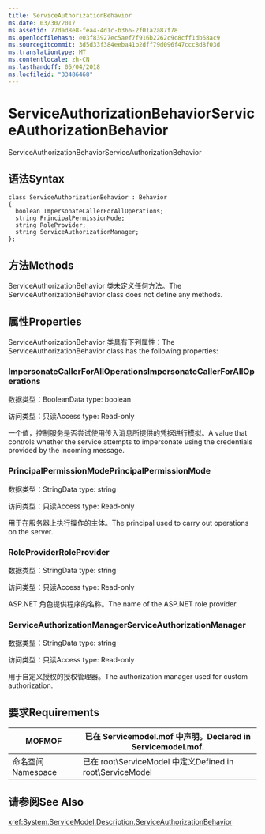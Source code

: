 ```yaml
---
title: ServiceAuthorizationBehavior
ms.date: 03/30/2017
ms.assetid: 77dad8e8-fea4-4d1c-b366-2f01a2a87f78
ms.openlocfilehash: e03f83927ec5aef7f916b2262c9c8cff1db68ac9
ms.sourcegitcommit: 3d5d33f384eeba41b2dff79d096f47ccc8d8f03d
ms.translationtype: MT
ms.contentlocale: zh-CN
ms.lasthandoff: 05/04/2018
ms.locfileid: "33486468"
---
```

# <a name="serviceauthorizationbehavior"></a><span data-ttu-id="f6c55-102">ServiceAuthorizationBehavior</span><span class="sxs-lookup"><span data-stu-id="f6c55-102">ServiceAuthorizationBehavior</span></span>
<span data-ttu-id="f6c55-103">ServiceAuthorizationBehavior</span><span class="sxs-lookup"><span data-stu-id="f6c55-103">ServiceAuthorizationBehavior</span></span>  
  
## <a name="syntax"></a><span data-ttu-id="f6c55-104">语法</span><span class="sxs-lookup"><span data-stu-id="f6c55-104">Syntax</span></span>  
  
```  
class ServiceAuthorizationBehavior : Behavior  
{  
  boolean ImpersonateCallerForAllOperations;  
  string PrincipalPermissionMode;  
  string RoleProvider;  
  string ServiceAuthorizationManager;  
};  
```  
  
## <a name="methods"></a><span data-ttu-id="f6c55-105">方法</span><span class="sxs-lookup"><span data-stu-id="f6c55-105">Methods</span></span>  
 <span data-ttu-id="f6c55-106">ServiceAuthorizationBehavior 类未定义任何方法。</span><span class="sxs-lookup"><span data-stu-id="f6c55-106">The ServiceAuthorizationBehavior class does not define any methods.</span></span>  
  
## <a name="properties"></a><span data-ttu-id="f6c55-107">属性</span><span class="sxs-lookup"><span data-stu-id="f6c55-107">Properties</span></span>  
 <span data-ttu-id="f6c55-108">ServiceAuthorizationBehavior 类具有下列属性：</span><span class="sxs-lookup"><span data-stu-id="f6c55-108">The ServiceAuthorizationBehavior class has the following properties:</span></span>  
  
### <a name="impersonatecallerforalloperations"></a><span data-ttu-id="f6c55-109">ImpersonateCallerForAllOperations</span><span class="sxs-lookup"><span data-stu-id="f6c55-109">ImpersonateCallerForAllOperations</span></span>  
 <span data-ttu-id="f6c55-110">数据类型：Boolean</span><span class="sxs-lookup"><span data-stu-id="f6c55-110">Data type: boolean</span></span>  
  
 <span data-ttu-id="f6c55-111">访问类型：只读</span><span class="sxs-lookup"><span data-stu-id="f6c55-111">Access type: Read-only</span></span>  
  
 <span data-ttu-id="f6c55-112">一个值，控制服务是否尝试使用传入消息所提供的凭据进行模拟。</span><span class="sxs-lookup"><span data-stu-id="f6c55-112">A value that controls whether the service attempts to impersonate using the credentials provided by the incoming message.</span></span>  
  
### <a name="principalpermissionmode"></a><span data-ttu-id="f6c55-113">PrincipalPermissionMode</span><span class="sxs-lookup"><span data-stu-id="f6c55-113">PrincipalPermissionMode</span></span>  
 <span data-ttu-id="f6c55-114">数据类型：String</span><span class="sxs-lookup"><span data-stu-id="f6c55-114">Data type: string</span></span>  
  
 <span data-ttu-id="f6c55-115">访问类型：只读</span><span class="sxs-lookup"><span data-stu-id="f6c55-115">Access type: Read-only</span></span>  
  
 <span data-ttu-id="f6c55-116">用于在服务器上执行操作的主体。</span><span class="sxs-lookup"><span data-stu-id="f6c55-116">The principal used to carry out operations on the server.</span></span>  
  
### <a name="roleprovider"></a><span data-ttu-id="f6c55-117">RoleProvider</span><span class="sxs-lookup"><span data-stu-id="f6c55-117">RoleProvider</span></span>  
 <span data-ttu-id="f6c55-118">数据类型：String</span><span class="sxs-lookup"><span data-stu-id="f6c55-118">Data type: string</span></span>  
  
 <span data-ttu-id="f6c55-119">访问类型：只读</span><span class="sxs-lookup"><span data-stu-id="f6c55-119">Access type: Read-only</span></span>  
  
 <span data-ttu-id="f6c55-120">ASP.NET 角色提供程序的名称。</span><span class="sxs-lookup"><span data-stu-id="f6c55-120">The name of the ASP.NET role provider.</span></span>  
  
### <a name="serviceauthorizationmanager"></a><span data-ttu-id="f6c55-121">ServiceAuthorizationManager</span><span class="sxs-lookup"><span data-stu-id="f6c55-121">ServiceAuthorizationManager</span></span>  
 <span data-ttu-id="f6c55-122">数据类型：String</span><span class="sxs-lookup"><span data-stu-id="f6c55-122">Data type: string</span></span>  
  
 <span data-ttu-id="f6c55-123">访问类型：只读</span><span class="sxs-lookup"><span data-stu-id="f6c55-123">Access type: Read-only</span></span>  
  
 <span data-ttu-id="f6c55-124">用于自定义授权的授权管理器。</span><span class="sxs-lookup"><span data-stu-id="f6c55-124">The authorization manager used for custom authorization.</span></span>  
  
## <a name="requirements"></a><span data-ttu-id="f6c55-125">要求</span><span class="sxs-lookup"><span data-stu-id="f6c55-125">Requirements</span></span>  
  
|<span data-ttu-id="f6c55-126">MOF</span><span class="sxs-lookup"><span data-stu-id="f6c55-126">MOF</span></span>|<span data-ttu-id="f6c55-127">已在 Servicemodel.mof 中声明。</span><span class="sxs-lookup"><span data-stu-id="f6c55-127">Declared in Servicemodel.mof.</span></span>|  
|---------|-----------------------------------|  
|<span data-ttu-id="f6c55-128">命名空间</span><span class="sxs-lookup"><span data-stu-id="f6c55-128">Namespace</span></span>|<span data-ttu-id="f6c55-129">已在 root\ServiceModel 中定义</span><span class="sxs-lookup"><span data-stu-id="f6c55-129">Defined in root\ServiceModel</span></span>|  
  
## <a name="see-also"></a><span data-ttu-id="f6c55-130">请参阅</span><span class="sxs-lookup"><span data-stu-id="f6c55-130">See Also</span></span>  
 <xref:System.ServiceModel.Description.ServiceAuthorizationBehavior>
